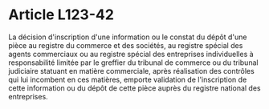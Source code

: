 # Article L123-42

La décision d'inscription d'une information ou le constat du dépôt d'une pièce au registre du commerce et des sociétés, au registre spécial des agents commerciaux ou au registre spécial des entreprises individuelles à responsabilité limitée par le greffier du tribunal de commerce ou du tribunal judiciaire statuant en matière commerciale, après réalisation des contrôles qui lui incombent en ces matières, emporte validation de l'inscription de cette information ou du dépôt de cette pièce auprès du registre national des entreprises.
